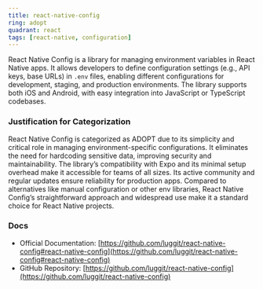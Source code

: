 ```yaml
---
title: react-native-config
ring: adopt
quadrant: react
tags: [react-native, configuration]
---
```

React Native Config is a library for managing environment variables in React Native apps. It allows developers to define configuration settings (e.g., API keys, base URLs) in `.env` files, enabling different configurations for development, staging, and production environments. The library supports both iOS and Android, with easy integration into JavaScript or TypeScript codebases.

### Justification for Categorization 
React Native Config is categorized as ADOPT due to its simplicity and critical role in managing environment-specific configurations. It eliminates the need for hardcoding sensitive data, improving security and maintainability. The library’s compatibility with Expo and its minimal setup overhead make it accessible for teams of all sizes. Its active community and regular updates ensure reliability for production apps. Compared to alternatives like manual configuration or other env libraries, React Native Config’s straightforward approach and widespread use make it a standard choice for React Native projects.

### Docs 
- Official Documentation: [https://github.com/luggit/react-native-config#react-native-config](https://github.com/luggit/react-native-config#react-native-config)  
- GitHub Repository: [https://github.com/luggit/react-native-config](https://github.com/luggit/react-native-config)